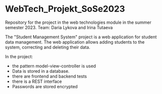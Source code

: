 # WebTech_Projekt_SoSe2023
Repository for the project in the web technologies module in the summer semester 2023. 
Team: Daria Lykova and Irina Tutaeva

The "Student Management System" project is a web application for student data management.
The web application allows adding students to the system, correcting and deleting their data.

In the project:
- the pattern model-view-controller is used
- Data is stored in a database.
- there are frontend and backend tests
- there is a REST interface
- Passwords are stored encrypted
